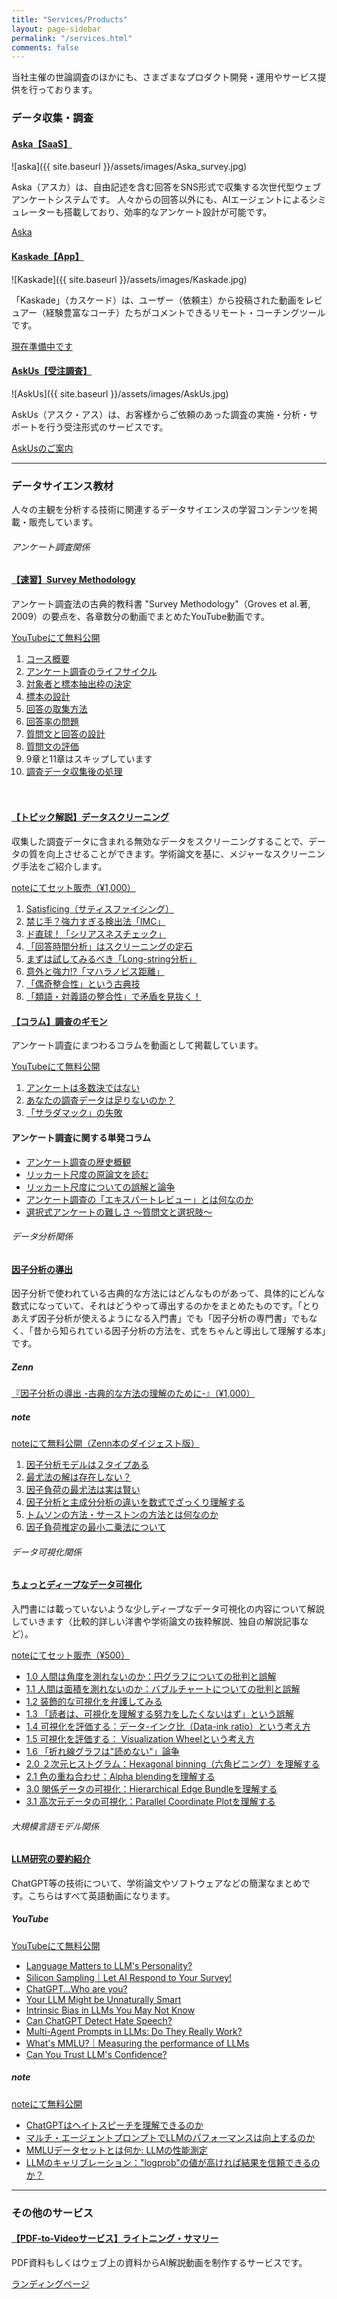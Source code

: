 ```yaml
---
title: "Services/Products"
layout: page-sidebar
permalink: "/services.html"
comments: false
---
```


<p class="mb-5">
当社主催の世論調査のほかにも、さまざまなプロダクト開発・運用やサービス提供を行っております。
</p>


<h3 class="text-dark font-weight-bold">データ収集・調査</h3>


#### <i class="fa fa-tv text-primary"></i> [Aska【SaaS】](https://aska.systems/ja)

![aska]({{ site.baseurl }}/assets/images/Aska_survey.jpg)

Aska（アスカ）は、自由記述を含む回答をSNS形式で収集する次世代型ウェブアンケートシステムです。
人々からの回答以外にも、AIエージェントによるシミュレーターも搭載しており、効率的なアンケート設計が可能です。

<a target="_blank" class="btn btn-warning mb-5" href="https://aska.systems/ja">Aska</a> 


#### <i class="fa fa-tv text-primary"></i> [Kaskade【App】]()

![Kaskade]({{ site.baseurl }}/assets/images/Kaskade.jpg)

「Kaskade」（カスケード）は、ユーザー（依頼主）から投稿された動画をレビュアー（経験豊富なコーチ）たちがコメントできるリモート・コーチングツールです。

<a target="_blank" class="btn btn-warning mb-5" href="#">現在準備中です</a> 


#### <i class="fa fa-cubes text-primary"></i> [AskUs【受注調査】]()

![AskUs]({{ site.baseurl }}/assets/images/AskUs.jpg)

AskUs（アスク・アス）は、お客様からご依頼のあった調査の実施・分析・サポートを行う受注形式のサービスです。

<a target="_blank" class="btn btn-warning mb-5" href="https://aska-intelligence.com/AskUs-enterprise/">AskUsのご案内</a> 


<hr>

<h3 class="text-dark font-weight-bold mt-6">データサイエンス教材</h3>

人々の主観を分析する技術に関連するデータサイエンスの学習コンテンツを掲載・販売しています。

<h6 class="text-dark font-weight-bold mt-5 mb-4">アンケート調査関係</h6>

#### <i class="fa fa-video text-danger"></i> [【速習】Survey Methodology](https://www.youtube.com/playlist?list=PLzacXZDB9Ruo14T9j-dfSnYPXR7TGOVxM)
アンケート調査法の古典的教科書 "Survey Methodology"（Groves et al.著, 2009）の要点を、各章数分の動画でまとめたYouTube動画です。

<a target="_blank" class="btn btn-warning mb-1" href="https://www.youtube.com/playlist?list=PLzacXZDB9Ruo14T9j-dfSnYPXR7TGOVxM">YouTubeにて無料公開</a> 

1. [コース概要](https://www.youtube.com/watch?v=JlCJH4DYPRA&list=PLzacXZDB9Ruo14T9j-dfSnYPXR7TGOVxM&index=1)
2. [アンケート調査のライフサイクル](https://www.youtube.com/watch?v=fQLQV1avDuI&list=PLzacXZDB9Ruo14T9j-dfSnYPXR7TGOVxM&index=2)
3. [対象者と標本抽出枠の決定](https://www.youtube.com/watch?v=BSh-fcyg1_4&list=PLzacXZDB9Ruo14T9j-dfSnYPXR7TGOVxM&index=3)
4. [標本の設計](https://www.youtube.com/watch?v=bH6DqaRZ_hw&list=PLzacXZDB9Ruo14T9j-dfSnYPXR7TGOVxM&index=4)
5. [回答の取集方法](https://www.youtube.com/watch?v=ivDOVFrczz4&list=PLzacXZDB9Ruo14T9j-dfSnYPXR7TGOVxM&index=5)
6. [回答率の問題](https://www.youtube.com/watch?v=VSyG9HlZXyY&list=PLzacXZDB9Ruo14T9j-dfSnYPXR7TGOVxM&index=6)
7. [質問文と回答の設計](https://www.youtube.com/watch?v=0l55Ya1gwCU&list=PLzacXZDB9Ruo14T9j-dfSnYPXR7TGOVxM&index=7)
8. [質問文の評価](https://www.youtube.com/watch?v=3J5-t0R6I5Q&list=PLzacXZDB9Ruo14T9j-dfSnYPXR7TGOVxM&index=8)
9. <label class="text-gray mb-0">9章と11章はスキップしています</label>
10. [調査データ収集後の処理](https://www.youtube.com/watch?v=4q6NcoMyUps&list=PLzacXZDB9Ruo14T9j-dfSnYPXR7TGOVxM&index=10)

　　

#### <i class="fa fa-video text-danger"></i> [【トピック解説】データスクリーニング]()
収集した調査データに含まれる無効なデータをスクリーニングすることで、データの質を向上させることができます。学術論文を基に、メジャーなスクリーニング手法をご紹介します。

<a target="_blank" class="btn btn-secondary mb-1" href="">noteにてセット販売（¥1,000）</a> 

1. [Satisficing（サティスファイシング）]()
2. [禁じ手？強力すぎる検出法「IMC」]()
3. [ド直球！「シリアスネスチェック」]()
4. [「回答時間分析」はスクリーニングの定石]()
5. [まずは試してみるべき「Long-string分析」]()
6. [意外と強力!?「マハラノビス距離」]()
7. [「偶奇整合性」という古典技]()
8. [「類語・対義語の整合性」で矛盾を見抜く！]()



#### <i class="fa fa-video text-danger"></i> [【コラム】調査のギモン](https://www.youtube.com/playlist?list=PLzacXZDB9RupqGQLLd4-JDn6HdBtfstbY)
アンケート調査にまつわるコラムを動画として掲載しています。

<a target="_blank" class="btn btn-warning mb-1" href="https://www.youtube.com/playlist?list=PLzacXZDB9RupqGQLLd4-JDn6HdBtfstbY">YouTubeにて無料公開</a> 

1. [アンケートは多数決ではない](https://www.youtube.com/watch?v=zbV_O7J-wgw&list=PLzacXZDB9RupqGQLLd4-JDn6HdBtfstbY)
2. [あなたの調査データは足りないのか？](https://www.youtube.com/watch?v=Zaj4gszzEXI&list=PLzacXZDB9RupqGQLLd4-JDn6HdBtfstbY&index=2)
3. [「サラダマック」の失敗](https://www.youtube.com/watch?v=gsQUuZvfQ6s&list=PLzacXZDB9RupqGQLLd4-JDn6HdBtfstbY&index=3)


#### <i class="fa fa-book text-secondary"></i> アンケート調査に関する単発コラム
- [アンケート調査の歴史概観](https://note.com/tatsurokawamoto/n/ndc9f5b9c82a9?magazine_key=md9a5e1426a22)
- [リッカート尺度の原論文を読む](https://note.com/tatsurokawamoto/n/nd0a0dc74a6f3?magazine_key=md9a5e1426a22)
- [リッカート尺度についての誤解と論争](https://note.com/tatsurokawamoto/n/n3aa9c5d4f600?magazine_key=md9a5e1426a22)
- [アンケート調査の「エキスパートレビュー」とは何なのか](https://note.com/tatsurokawamoto/n/nae39d6916dfc?magazine_key=md9a5e1426a22)
- [選択式アンケートの難しさ 〜質問文と選択肢〜](https://note.com/tatsurokawamoto/n/nef79ee1b7ca8?magazine_key=md9a5e1426a22)



<h6 class="text-dark font-weight-bold mt-5 mb-4">データ分析関係</h6>

#### <i class="fa fa-book text-secondary"></i> [因子分析の導出](https://zenn.dev/tatsurokawamoto/books/08b2ec4265e3e7)

因子分析で使われている古典的な方法にはどんなものがあって、具体的にどんな数式になっていて、それはどうやって導出するのかをまとめたものです。「とりあえず因子分析が使えるようになる入門書」でも「因子分析の専門書」でもなく、「昔から知られている因子分析の方法を、式をちゃんと導出して理解する本」です。

##### Zenn
<a target="_blank" class="btn btn-secondary mb-2" href="https://zenn.dev/tatsurokawamoto/books/08b2ec4265e3e7">『因子分析の導出 -古典的な方法の理解のために-』（¥1,000）</a> 

##### note
<a target="_blank" class="btn btn-warning mb-1" href="">noteにて無料公開（Zenn本のダイジェスト版）</a> 

1. [因子分析モデルは２タイプある](https://note.com/tatsurokawamoto/n/n0eff266c43bd)
2. [最尤法の解は存在しない？](https://note.com/tatsurokawamoto/n/n8cd8e5deb62e)
3. [因子負荷の最尤法は実は賢い](https://note.com/tatsurokawamoto/n/n87ca6419b213)
4. [因子分析と主成分分析の違いを数式でざっくり理解する](https://note.com/tatsurokawamoto/n/nf8d81565f8c7)
5. [トムソンの方法・サーストンの方法とは何なのか](https://note.com/tatsurokawamoto/n/na14e4493fbbe)
6. [因子負荷推定の最小二乗法について](https://note.com/tatsurokawamoto/n/nf0c870885283)



<h6 class="text-dark font-weight-bold mt-5 mb-4">データ可視化関係</h6>

#### <i class="fa fa-book text-secondary"></i> [ちょっとディープなデータ可視化](https://note.com/tatsurokawamoto/m/mba6802434f82)
入門書には載っていないような少しディープなデータ可視化の内容について解説していきます（比較的詳しい洋書や学術論文の抜粋解説、独自の解説記事など）。

<a target="_blank" class="btn btn-secondary mb-1" href="https://note.com/tatsurokawamoto/m/mba6802434f82">noteにてセット販売（¥500）</a> 

- [1.0 人間は角度を測れないのか：円グラフについての批判と誤解](https://note.com/tatsurokawamoto/n/n00625ce422ce?magazine_key=mba6802434f82)
- [1.1 人間は面積を測れないのか：バブルチャートについての批判と誤解](https://note.com/tatsurokawamoto/n/n22b750b4b0f7?magazine_key=mba6802434f82)
- [1.2 装飾的な可視化を弁護してみる](https://note.com/tatsurokawamoto/n/ndc9e801a3437?magazine_key=mba6802434f82)
- [1.3 「読者は、可視化を理解する努力をしたくないはず」という誤解](https://note.com/tatsurokawamoto/n/n3932442cdf3a?magazine_key=mba6802434f82)
- [1.4 可視化を評価する：データ-インク比（Data-ink ratio）という考え方](https://note.com/tatsurokawamoto/n/ndef4569c0e66?magazine_key=mba6802434f82)
- [1.5 可視化を評価する： Visualization Wheelという考え方](https://note.com/tatsurokawamoto/n/n26dc76254666?magazine_key=mba6802434f82)
- [1.6 「折れ線グラフは"読めない"」論争](https://note.com/tatsurokawamoto/n/n2606d6885b1d?magazine_key=mba6802434f82)
- [2.0 ２次元ヒストグラム：Hexagonal binning（六角ビニング）を理解する](https://note.com/tatsurokawamoto/n/n4e7fb8b67db7?magazine_key=mba6802434f82)
- [2.1 色の重ね合わせ：Alpha blendingを理解する](https://note.com/tatsurokawamoto/n/nb922e93dc90e?magazine_key=mba6802434f82)
- [3.0 関係データの可視化：Hierarchical Edge Bundleを理解する](https://note.com/tatsurokawamoto/n/nadef04469a6c?magazine_key=mba6802434f82)
- [3.1 高次元データの可視化：Parallel Coordinate Plotを理解する](https://note.com/tatsurokawamoto/n/nd9c9030ac3c7?magazine_key=mba6802434f82)



<h6 class="text-dark font-weight-bold mt-5 mb-4">大規模言語モデル関係</h6>

#### <i class="fa fa-video text-danger"></i> [LLM研究の要約紹介](https://www.youtube.com/playlist?list=PLE7BfQ3Kqcbwogk7BJoLv2p98jDCUOJvq)
ChatGPT等の技術について、学術論文やソフトウェアなどの簡潔なまとめです。こちらはすべて英語動画になります。

##### YouTube
<a target="_blank" class="btn btn-warning mb-1" href="https://www.youtube.com/playlist?list=PLE7BfQ3Kqcbwogk7BJoLv2p98jDCUOJvq">YouTubeにて無料公開</a> 

- [Language Matters to LLM's Personality?](https://www.youtube.com/watch?v=7xnKTUK_KPM&list=PLE7BfQ3Kqcbwogk7BJoLv2p98jDCUOJvq&index=8)
- [Silicon Sampling｜Let AI Respond to Your Survey!](https://www.youtube.com/watch?v=qIYvhHGxEFI&list=PLE7BfQ3Kqcbwogk7BJoLv2p98jDCUOJvq&index=9)
- [ChatGPT...Who are you?](https://www.youtube.com/watch?v=zzlzpPxgz6k&list=PLE7BfQ3Kqcbwogk7BJoLv2p98jDCUOJvq&index=10)
- [Your LLM Might be Unnaturally Smart](https://www.youtube.com/watch?v=IGA38gbq02M&list=PLE7BfQ3Kqcbwogk7BJoLv2p98jDCUOJvq&index=11)
- [Intrinsic Bias in LLMs You May Not Know](https://www.youtube.com/watch?v=CmQqR6zOeNs&list=PLE7BfQ3Kqcbwogk7BJoLv2p98jDCUOJvq&index=12)
- [Can ChatGPT Detect Hate Speech?](https://www.youtube.com/watch?v=mkkqSMxWZBg&list=PLE7BfQ3Kqcbwogk7BJoLv2p98jDCUOJvq&index=13)
- [Multi-Agent Prompts in LLMs: Do They Really Work?](https://www.youtube.com/watch?v=ga2Kx1UaAAw&list=PLE7BfQ3Kqcbwogk7BJoLv2p98jDCUOJvq&index=14)
- [What's MMLU?｜Measuring the performance of LLMs](https://www.youtube.com/watch?v=NRKTJrWHkZ4&list=PLE7BfQ3Kqcbwogk7BJoLv2p98jDCUOJvq&index=15)
- [Can You Trust LLM's Confidence?](https://www.youtube.com/watch?v=6fKsHcYhIEY&list=PLE7BfQ3Kqcbwogk7BJoLv2p98jDCUOJvq&index=16)

##### note
<a target="_blank" class="btn btn-warning mb-1" href="https://note.com/tatsurokawamoto/m/m4a1362533df6">noteにて無料公開</a> 

- [ChatGPTはヘイトスピーチを理解できるのか](https://note.com/tatsurokawamoto/n/ncfb42b285330?magazine_key=m4a1362533df6)
- [マルチ・エージェントプロンプトでLLMのパフォーマンスは向上するのか](https://note.com/tatsurokawamoto/n/nfd7ece5cf0ec?magazine_key=m4a1362533df6)
- [MMLUデータセットとは何か: LLMの性能測定](https://note.com/tatsurokawamoto/n/nef9224153df9?magazine_key=m4a1362533df6)
- [LLMのキャリブレーション："logprob"の値が高ければ結果を信頼できるのか？](https://note.com/tatsurokawamoto/n/nc19f75a3c6e6?magazine_key=m4a1362533df6)




<hr>


<h3 class="text-dark font-weight-bold mt-6">その他のサービス</h3>


#### [【PDF-to-Videoサービス】ライトニング・サマリー](https://askaintelligence.wixsite.com/lightning-summary)
PDF資料もしくはウェブ上の資料からAI解説動画を制作するサービスです。

<a target="_blank" class="btn btn-warning mb-6" href="https://askaintelligence.wixsite.com/lightning-summary">ランディングページ</a>


